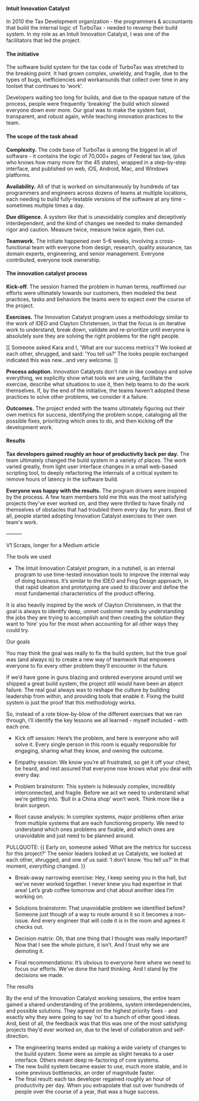 #### Intuit Innovation Catalyst

In 2010 the Tax Development organization - the programmers & accountants that build the internal logic of TurboTax - needed to revamp their build system. In my role as an Intuit Innovation Catalyst, I was one of the facilitators that led the project.

#### The initiative

The software build system for the tax code of TurboTax was stretched to the breaking point. It had grown complex, unwieldy, and fragile, due to the types of bugs, inefficiencies and workarounds that collect over time in any toolset that continues to 'work'.

Developers waiting too long for builds, and due to the opaque nature of the process, people were frequently 'breaking' the build which slowed everyone down ever more. Our goal was to make the system fast, transparent, and robust again, while teaching innovation practices to the team.

#### The scope of the task ahead

**Complexity.** The code base of TurboTax is among the biggest in all of software - it contains the logic of 70,000+ pages of Federal tax law, (plus who knows how many more for the 45 states), wrapped in a step-by-step interface, and published on web, iOS, Android, Mac, and Windows platforms. 

**Availability.** All of that is worked on simultaneously by hundreds of tax programmers and engineers across dozens of teams at multiple locations, each needing to build fully-testable versions of the software at any time - sometimes multiple times a day.

**Due diligence.** A system like that is unavoidably complex and deceptively interdependent, and the kind of changes we needed to make demanded rigor and caution. Measure twice, measure twice again, then cut. 

**Teamwork.** The initiate happened over 5-6 weeks, involving a cross-functional team with everyone from design, research, quality assurance, tax domain experts, engineering, and senior management. Everyone contributed, everyone took ownership.

#### The innovation catalyst process

**Kick-off.** The session framed the problem in human terms, reaffirmed our efforts were ultimately towards our customers, then modeled the best practices, tasks and behaviors the teams were to expect over the course of the project.

**Exercises.** The Innovation Catalyst program uses a methodology similar to the work of IDEO and Clayton Christensen, in that the focus is on iterative work to understand, break down, validate and re-prioritize until everyone is absolutely sure they are solving the right problems for the right people.

[[ Someone asked Kara and I, 'What are our success metrics'? We looked at each other, shrugged, and said: 'You tell us?' The looks people exchanged indicated this was new…and very welcome. ]]

**Process adoption.** Innovation Catalysts don't ride in like cowboys and solve everything, we explicitly show what tools we are using, facilitate the exercise, describe what situations to use it, then help teams to do the work themselves. If, by the end of the initiative, the teams haven't adopted these practices to solve other problems, we consider it a failure.

**Outcomes.** The project ended with the teams ultimately figuring out their own metrics for success, identifying the problem scope, cataloging all the possible fixes, prioritizing which ones to do, and then kicking off the development work. 

#### Results

**Tax developers gained roughly an hour of productivity back per day.** The team ultimately changed the build system in a variety of places. The work varied greatly, from light user interface changes in a small web-based scripting tool, to deeply refactoring the internals of a critical system to remove hours of latency in the software build.   

**Everyone was happy with the results.** The program drivers were inspired by the process. A few team members told me this was the most satisfying projects they've ever worked on, and they were thrilled to have finally rid themselves of obstacles that had troubled them every day for years. Best of all, people started adopting Innovation Catalyst exercises to their own team's work.





———

V1 Scraps, longer for a Medium article


The tools we used

- The Intuit Innovation Catalyst program, in a nutshell, is an internal program to use time-tested innovation tools to improve the internal way of doing business. It’s similar to the IDEO and Frog Design approach, in that rapid ideation and prototyping are used to discover and define the most fundamental characteristics of the product offering. 

It is also heavily inspired by the work of Clayton Christensen, in that the goal is always to identify deep, unmet customer needs by understanding the jobs they are trying to accomplish and then creating the solution they want to ‘hire’ you for the most when accounting for all other ways they could try.


Our goals

You may think the goal was really to fix the build system, but the true goal was (and always is) to create a new way of teamwork that empowers everyone to fix every other problem they’ll encounter in the future.

If we’d have gone in guns blazing and ordered everyone around until we shipped a great build system, the project still would have been an abject failure. The real goal always was to reshape the culture by building leadership from within, and providing tools that enable it. Fixing the build system is just the proof that this methodology works.

So, instead of a rote blow-by-blow of the different exercises that we ran through, I’ll identify the key lessons we all learned - myself included - with each one.


- Kick off session: Here’s the problem, and here is everyone who will solve it. Every single person in this room is equally responsible for engaging, sharing what they know, and owning the outcome.

- Empathy session: We know you’re all frustrated, so get it off your chest, be heard, and rest assured that everyone now knows what you deal with every day. 

- Problem brainstorm: This system is hideously complex, incredibly interconnected, and fragile. Before we act we need to understand what we’re getting into. ‘Bull in a China shop’ won’t work. Think more like a brain surgeon.

- Root cause analysis: In complex systems, major problems often arise from multiple systems that are each functioning properly. We need to understand which ones problems are fixable, and which ones are unavoidable and just need to be planned around.

PULLQUOTE:
{{ Early on, someone asked ‘What are the metrics for success for this project?’ The senior leaders looked at us Catalysts, we looked at each other, shrugged, and one of us said: ‘I don’t know. You tell us?’ In that moment, *everything* changed. }}

- Break-away narrowing exercise: Hey, I keep seeing you in the hall, but we’ve never worked together. I never knew you had expertise in that area! Let’s grab coffee tomorrow and chat about another idea I’m working on.

- Solutions brainstorm: That unavoidable problem we identified before? Someone just though of a way to route around it so it becomes a non-issue. And every engineer that will code it is in the room and agrees it checks out. 

- Decision matrix: Oh, that one thing that I thought was really important? Now that I see the whole picture, it isn’t. And I trust why we are demoting it. 

- Final recommendations: It’s obvious to everyone here where we need to focus our efforts. We’ve done the hard thinking. And I stand by the decisions we made.


The results

By the end of the Innovation Catalyst working sessions, the entire team gained a shared understanding of the problems, system interdependencies, and possible solutions. They agreed on the highest priority fixes - and exactly why they were going to say ‘no’ to a bunch of other good ideas. And, best of all, the feedback was that this was one of the most satisfying projects they’d ever worked on, due to the level of collaboration and self-direction.

- The engineering teams ended up making a wide variety of changes to the build system. Some were as simple as slight tweaks to a user interface. Others meant deep re-factoring of core systems. 
- The new build system became easier to use, much more stable, and in some previous bottlenecks, an order of magnitude faster.
- The final result: each tax developer regained roughly an hour of productivity per day. When you extrapolate that out over hundreds of people over the course of a year, that was a huge success.